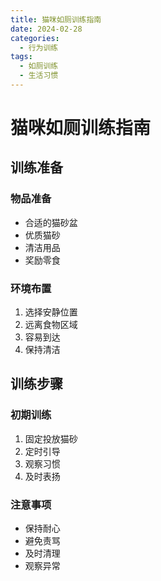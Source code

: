 ```yaml
---
title: 猫咪如厕训练指南
date: 2024-02-28
categories:
  - 行为训练
tags:
  - 如厕训练
  - 生活习惯
---
```


# 猫咪如厕训练指南

## 训练准备

### 物品准备
- 合适的猫砂盆
- 优质猫砂
- 清洁用品
- 奖励零食

### 环境布置
1. 选择安静位置
2. 远离食物区域
3. 容易到达
4. 保持清洁

## 训练步骤

### 初期训练
1. 固定投放猫砂
2. 定时引导
3. 观察习惯
4. 及时表扬

### 注意事项
- 保持耐心
- 避免责骂
- 及时清理
- 观察异常 